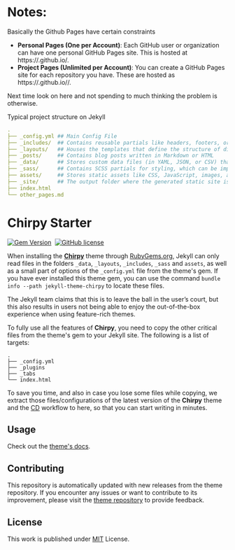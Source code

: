 # Notes:
Basically the Github Pages have certain constraints
- **Personal Pages (One per Account)**:
  Each GitHub user or organization can have one personal GitHub Pages site. This is hosted at https://<username>.github.io/.
- **Project Pages (Unlimited per Account)**:
  You can create a GitHub Pages site for each repository you have. These are hosted as https://<username>.github.io/<repository-name>/.

Next time look on here and not spending to much thinking the problem is otherwise.

Typical project structure on Jekyll
```yaml
.
├── _config.yml ## Main Config File
├── _includes/  ## Contains reusable partials like headers, footers, or navbars
├── _layouts/   ## Houses the templates that define the structure of different types of pages.
├── _posts/     ## Contains blog posts written in Markdown or HTML  
├── _data/      ## Stores custom data files (in YAML, JSON, or CSV) that can be used throughout the site.
├── _sass/      ## Contains SCSS partials for styling, which can be imported into a main SCSS file.
├── assets/     ## Stores static assets like CSS, JavaScript, images, and fonts.
├── _site/      ## The output folder where the generated static site is placed. (Automatic)
├── index.html
└── other_pages.md
```

# Chirpy Starter

[![Gem Version](https://img.shields.io/gem/v/jekyll-theme-chirpy)][gem]&nbsp;
[![GitHub license](https://img.shields.io/github/license/cotes2020/chirpy-starter.svg?color=blue)][mit]

When installing the [**Chirpy**][chirpy] theme through [RubyGems.org][gem], Jekyll can only read files in the folders
`_data`, `_layouts`, `_includes`, `_sass` and `assets`, as well as a small part of options of the `_config.yml` file
from the theme's gem. If you have ever installed this theme gem, you can use the command
`bundle info --path jekyll-theme-chirpy` to locate these files.

The Jekyll team claims that this is to leave the ball in the user’s court, but this also results in users not being
able to enjoy the out-of-the-box experience when using feature-rich themes.

To fully use all the features of **Chirpy**, you need to copy the other critical files from the theme's gem to your
Jekyll site. The following is a list of targets:

```shell
.
├── _config.yml
├── _plugins
├── _tabs
└── index.html
```

To save you time, and also in case you lose some files while copying, we extract those files/configurations of the
latest version of the **Chirpy** theme and the [CD][CD] workflow to here, so that you can start writing in minutes.

## Usage

Check out the [theme's docs](https://github.com/cotes2020/jekyll-theme-chirpy/wiki).

## Contributing

This repository is automatically updated with new releases from the theme repository. If you encounter any issues or want to contribute to its improvement, please visit the [theme repository][chirpy] to provide feedback.

## License

This work is published under [MIT][mit] License.

[gem]: https://rubygems.org/gems/jekyll-theme-chirpy
[chirpy]: https://github.com/cotes2020/jekyll-theme-chirpy/
[CD]: https://en.wikipedia.org/wiki/Continuous_deployment
[mit]: https://github.com/cotes2020/chirpy-starter/blob/master/LICENSE
